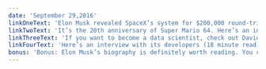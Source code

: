 ```yaml
---
date: 'September 29,2016'
linkOneText: 'Elon Musk revealed SpaceX’s system for $200,000 round-trip tickets to Mars as soon as 2027 (6 minute watch): http://bit.ly/2dsZpav'
linkTwoText: 'It’s the 20th anniversary of Super Mario 64. Here’s an interview with its developers (18 minute read): http://bit.ly/2dtbEj2'
linkThreeText: 'If you want to become a data scientist, check out David’s in-depth analysis of the best R and Python courses (13 minute read): http://bit.ly/2dge8SV'
linkFourText: 'Here’s an interview with its developers (18 minute read): http://bit.ly/2dtbEj2'
bonus: 'Bonus: Elon Musk’s biography is definitely worth reading. You can get the audiobook for free with a free trial of Audible (13 hour listen): http://amzn.to/2aAvfvM'
---
```

